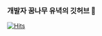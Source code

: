 

### 개발자 꿈나무 유녁의 깃허브 👋

[![Hits](https://hits.seeyoufarm.com/api/count/incr/badge.svg?url=https%3A%2F%2Fgithub.com%2FYuNyuk&count_bg=%2379C83D&title_bg=%23555555&icon=huawei.svg&icon_color=%23FFFAFA&title=hits&edge_flat=false)](https://hits.seeyoufarm.com)

<!--
**YuNyuk/YuNyuk** is a ✨ _special_ ✨ repository because its `README.md` (this file) appears on your GitHub profile.

Here are some ideas to get you started:

- 🔭 I’m currently working on ...
- 🌱 I’m currently learning ...
- 👯 I’m looking to collaborate on ...
- 🤔 I’m looking for help with ...
- 💬 Ask me about ...
- 📫 How to reach me: ...
- 😄 Pronouns: ...
- ⚡ Fun fact: ...
-->
